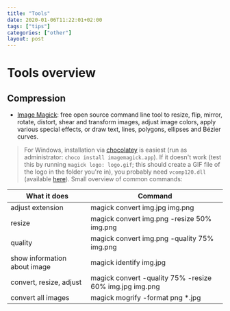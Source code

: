 ```yaml
---
title: "Tools"
date: 2020-01-06T11:22:01+02:00
tags: ["tips"]
categories: ["other"]
layout: post
---
```


# Tools overview

## Compression
- [Image Magick](https://imagemagick.org): free open source command line tool to resize, flip, mirror, rotate, distort, shear and transform images, adjust image colors, apply various special effects, or draw text, lines, polygons, ellipses and Bézier curves.
> For Windows, installation via [chocolatey](https://chocolatey.org/packages/imagemagick.app) is easiest (run as administrator: `choco install imagemagick.app`). If it doesn't work (test this by running `magick logo: logo.gif`; this should create a GIF file of the logo in the folder you're in), you probably need `vcomp120.dll` (available [here](https://support.microsoft.com/en-us/help/2977003/the-latest-supported-visual-c-downloads)).
Small overview of common commands:

What it does | Command
--- | ---
adjust extension | magick convert img.jpg img.png
resize | magick convert img.png -resize 50% img.png
quality | magick convert img.png -quality 75% img.png
show information about image | magick identify img.jpg
convert, resize, adjust | magick convert -quality 75% -resize 60% img.jpg img.png
convert all images | magick mogrify -format png *.jpg